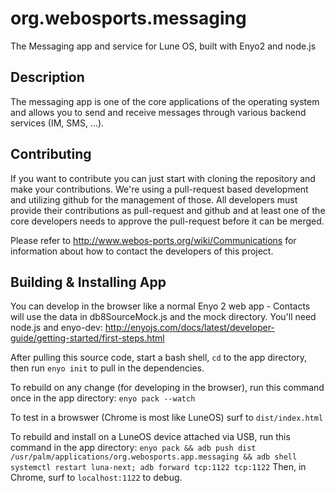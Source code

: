 org.webosports.messaging
========================

The Messaging app and service for Lune OS, built with Enyo2 and node.js

Description
-----------
The messaging app is one of the core applications of the operating system and allows you to
send and receive messages through various backend services (IM, SMS, ...).

## Contributing

If you want to contribute you can just start with cloning the repository and make your
contributions. We're using a pull-request based development and utilizing github for the
management of those. All developers must provide their contributions as pull-request and
github and at least one of the core developers needs to approve the pull-request before it
can be merged.

Please refer to http://www.webos-ports.org/wiki/Communications for information about how to
contact the developers of this project.


## Building & Installing App

You can develop in the browser like a normal Enyo 2 web app - 
Contacts will use the data in db8SourceMock.js and the mock directory.
You'll need node.js and enyo-dev: 
http://enyojs.com/docs/latest/developer-guide/getting-started/first-steps.html


After pulling this source code, start a bash shell, `cd` to the app directory, then run
`enyo init`
to pull in the dependencies.


To rebuild on any change (for developing in the browser), run this command once in the app directory:
`enyo pack --watch`

To test in a browswer (Chrome is most like LuneOS) surf to `dist/index.html`


To rebuild and install on a LuneOS device attached via USB, run this command in the app directory:
`enyo pack && adb push dist /usr/palm/applications/org.webosports.app.messaging && adb shell systemctl restart luna-next; adb forward tcp:1122 tcp:1122`
Then, in Chrome, surf to `localhost:1122` to debug.

